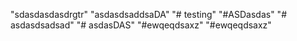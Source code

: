 "sdasdasdasdrgtr" 
"asdasdsaddsaDA" 
"# testing" 
"#ASDasdas" 
"# asdasdsadsad" 
"# asdasDAS" 
"#ewqeqdsaxz" 
"#ewqeqdsaxz" 
